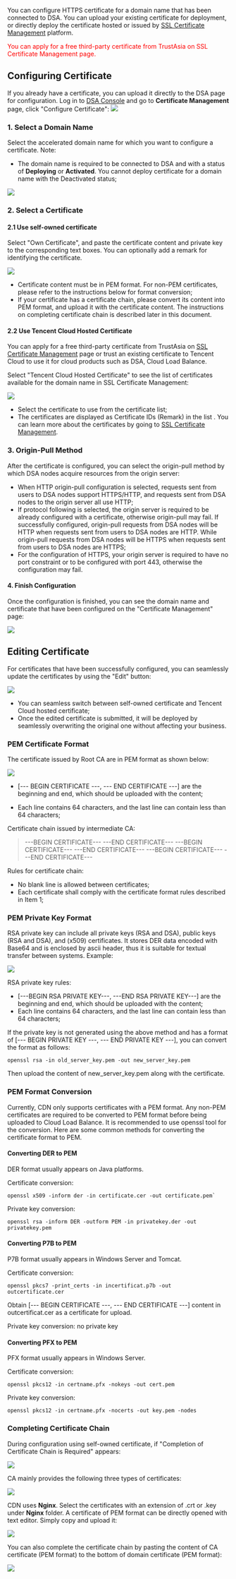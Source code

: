 You can configure HTTPS certificate for a domain name that has been connected to DSA. You can upload your existing certificate for deployment, or directly deploy the certificate hosted or issued by [SSL Certificate Management](https://console.qcloud.com/ssl) platform.

<font color="red">You can apply for a free third-party certificate from TrustAsia on SSL Certificate Management page.</font>

## Configuring Certificate

If you already have a certificate, you can upload it directly to the DSA page for configuration. Log in to [DSA Console](https://console.qcloud.com/dsa) and go to **Certificate Management** page, click "Configure Certificate":
![](https://mc.qcloudimg.com/static/img/b64e40647dd3620d4c8a33ffca071df3/1.png)

### 1. Select a Domain Name
Select the accelerated domain name for which you want to configure a certificate. Note:

+ The domain name is required to be connected to DSA and with a status of **Deploying** or **Activated**. You cannot deploy certificate for a domain name with the Deactivated status;

![](https://mc.qcloudimg.com/static/img/9472c2c418ea9250f3744e1140d53518/2.png)

### 2. Select a Certificate
#### 2.1 Use self-owned certificate

Select "Own Certificate", and paste the certificate content and private key to the corresponding text boxes. You can optionally add a remark for identifying the certificate.

![](https://mc.qcloudimg.com/static/img/142d57d4588e9629c03a1a5b83ee32ad/3%281%29.png)

+ Certificate content must be in PEM format. For non-PEM certificates, please refer to the instructions below for format conversion;
+ If your certificate has a certificate chain, please convert its content into PEM format, and upload it with the certificate content. The instructions on completing certificate chain is described later in this document.

#### 2.2 Use Tencent Cloud Hosted Certificate
You can apply for a free third-party certificate from TrustAsia on [SSL Certificate Management](https://console.qcloud.com/ssl) page or trust an existing certificate to Tencent Cloud to use it for cloud products such as DSA, Cloud Load Balance.

Select "Tencent Cloud Hosted Certificate" to see the list of certificates available for the domain name in SSL Certificate Management:

![](https://mc.qcloudimg.com/static/img/5513fe83992c769dc4f45069bd0e74b4/4.png)

+ Select the certificate to use from the certificate list;
+ The certificates are displayed as Certificate IDs (Remark) in the list . You can learn more about the certificates by going to [SSL Certificate Management](https://console.qcloud.com/ssl).

### 3. Origin-Pull Method
After the certificate is configured, you can select the origin-pull method by which DSA nodes acquire resources from the origin server:

+ When HTTP origin-pull configuration is selected, requests sent from users to DSA nodes support HTTPS/HTTP, and requests sent from DSA nodes to the origin server all use HTTP;
+ If protocol following is selected, the origin server is required to be already configured with a certificate, otherwise origin-pull may fail. If successfully configured, origin-pull requests from DSA nodes will be HTTP when requests sent from users to DSA nodes are HTTP. While origin-pull requests from DSA nodes will be HTTPS when requests sent from users to DSA nodes are HTTPS;
+ For the configuration of HTTPS, your origin server is required to have no port constraint or to be configured with port 443, otherwise the configuration may fail.

#### 4. Finish Configuration

Once the configuration is finished, you can see the domain name and certificate that have been configured on the "Certificate Management" page:

![](https://mc.qcloudimg.com/static/img/53f2625c39950e529fa3d6579792ec78/5.png)



## Editing Certificate
For certificates that have been successfully configured, you can seamlessly update the certificates by using the "Edit" button:

![](https://mc.qcloudimg.com/static/img/b47e2cc3660fd92f488e2cf116c5f59d/6.png)

+ You can seamless switch between self-owned certificate and Tencent Cloud hosted certificate;
+ Once the edited certificate is submitted, it will be deployed by seamlessly overwriting the original one without affecting your business.


### PEM Certificate Format

The certificate issued by Root CA are in PEM format as shown below:

![](https://mc.qcloudimg.com/static/img/ad4ef7cc7f853c7db24f612070676a4c/10.png)

- [--- BEGIN CERTIFICATE ---, --- END CERTIFICATE ---] are the beginning and end, which should be uploaded with the content;

- Each line contains 64 characters, and the last line can contain less than 64 characters;

Certificate chain issued by intermediate CA:

>---BEGIN CERTIFICATE---
>---END CERTIFICATE---
>---BEGIN CERTIFICATE---
>---END CERTIFICATE---
>---BEGIN CERTIFICATE---
>---END CERTIFICATE---

Rules for certificate chain:

- No blank line is allowed between certificates;
- Each certificate shall comply with the certificate format rules described in Item 1;

### PEM Private Key Format

RSA private key can include all private keys (RSA and DSA), public keys (RSA and DSA), and (x509) certificates. It stores DER data encoded with Base64 and is enclosed by ascii header, thus it is suitable for textual transfer between systems. Example:

![](https://mc.qcloudimg.com/static/img/67d77239ec4acfb4b36d2e18a655a117/11.png)

RSA private key rules:

- [---BEGIN RSA PRIVATE KEY---, ---END RSA PRIVATE KEY---] are the beginning and end, which should be uploaded with the content;
- Each line contains 64 characters, and the last line can contain less than 64 characters;

If the private key is not generated using the above method and has a format of [--- BEGIN PRIVATE KEY ---, --- END PRIVATE KEY ---], you can convert the format as follows:

```
openssl rsa -in old_server_key.pem -out new_server_key.pem
```

Then upload the content of new_server_key.pem along with the certificate.

### PEM Format Conversion

Currently, CDN only supports certificates with a PEM format. Any non-PEM certificates are required to be converted to PEM format before being uploaded to Cloud Load Balance. It is recommended to use openssl tool for the conversion. Here are some common methods for converting the certificate format to PEM.

#### Converting DER to PEM
DER format usually appears on Java platforms.

Certificate conversion:

```
openssl x509 -inform der -in certificate.cer -out certificate.pem`
```

Private key conversion:

```
openssl rsa -inform DER -outform PEM -in privatekey.der -out privatekey.pem
```

#### Converting P7B to PEM

P7B format usually appears in Windows Server and Tomcat.

Certificate conversion:

```
openssl pkcs7 -print_certs -in incertificat.p7b -out outcertificate.cer
```

Obtain [--- BEGIN CERTIFICATE ---, --- END CERTIFICATE ---] content in outcertificat.cer as a certificate for upload.

Private key conversion: no private key

#### Converting PFX to PEM

PFX format usually appears in Windows Server.

Certificate conversion:

```
openssl pkcs12 -in certname.pfx -nokeys -out cert.pem
```

Private key conversion:

```
openssl pkcs12 -in certname.pfx -nocerts -out key.pem -nodes
```



### Completing Certificate Chain

During configuration using self-owned certificate, if "Completion of Certificate Chain is Required" appears:

![](https://mc.qcloudimg.com/static/img/ac460acbaa7e1d8916b50c643b75f0bc/7%281%29.png)

CA mainly provides the following three types of certificates:

![](https://mc.qcloudimg.com/static/img/b6aa91178ad952913f2a797b2f52bc93/cer_type.png)

CDN uses **Nginx**. Select the certificates with an extension of .crt or .key under **Nginx** folder. A certificate of PEM format can be directly opened with text editor. Simply copy and upload it:

![](https://mc.qcloudimg.com/static/img/a282abe9154c5e78b2ba771289e52c7f/cer_nginx.png)

You can also complete the certificate chain by pasting the content of CA certificate (PEM format) to the bottom of domain certificate (PEM format):

![](https://mc.qcloudimg.com/static/img/53927ba56ceba5d0a3ed0c5d80257c8a/cer_add.png)

